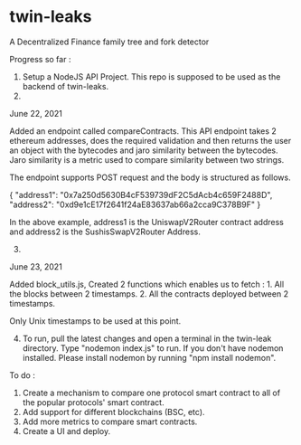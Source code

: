 # twin-leaks
A Decentralized Finance family tree and fork detector

Progress so far : 

1. Setup a NodeJS API Project. This repo is supposed to be used as the backend of twin-leaks.
2. 

June 22, 2021

Added an endpoint called compareContracts. This API endpoint takes 2 ethereum addresses, does the required validation and then returns the user an object with the bytecodes and jaro similarity between the bytecodes. Jaro similarity is a metric used to compare similarity between two strings. 

The endpoint supports POST request and the body is structured as follows. 

{
    "address1": "0x7a250d5630B4cF539739dF2C5dAcb4c659F2488D",
    "address2": "0xd9e1cE17f2641f24aE83637ab66a2cca9C378B9F"
} 

In the above example, address1 is the UniswapV2Router contract address and address2 is the SushisSwapV2Router Address.

3. 

June 23, 2021

Added block_utils.js, Created 2 functions which enables us to fetch :
    1. All the blocks between 2 timestamps. 
    2. All the contracts deployed between 2 timestamps. 

Only Unix timestamps to be used at this point. 


4. To run, pull the latest changes and open a terminal in the twin-leak directory. Type "nodemon index.js" to run. If you don't have nodemon installed. Please install nodemon by running "npm install nodemon". 



To do :
1. Create a mechanism to compare one protocol smart contract to all of the popular protocols' smart contract. 
2. Add support for different blockchains (BSC, etc).
3. Add more metrics to compare smart contracts. 
4. Create a UI and deploy. 
